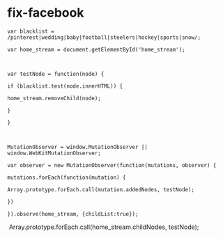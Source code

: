 fix-facebook
============


    var blacklist = /pinterest|wedding|baby|football|steelers|hockey|sports|snow/;
    
    var home_stream = document.getElementById('home_stream');
    
    ​
    
    var testNode = function(node) {
    
    if (blacklist.test(node.innerHTML)) {
    
    home_stream.removeChild(node);
    
    }
    
    }
    
    ​
    
    MutationObserver = window.MutationObserver || window.WebKitMutationObserver;
    
    var observer = new MutationObserver(function(mutations, observer) {
    
    mutations.forEach(function(mutation) {
    
    Array.prototype.forEach.call(mutation.addedNodes, testNode);
    
    })
    
    }).observe(home_stream, {childList:true});

​
    Array.prototype.forEach.call(home_stream.childNodes, testNode);
